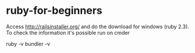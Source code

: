 # ruby-for-beginners

Access http://railsinstaller.org/ and do the download for windows (ruby 2.3). To check the information it's possible run on cmder 

ruby -v
bundler -v
